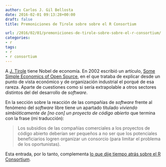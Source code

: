 ```yaml
---
author: Carlos J. Gil Bellosta
date: 2016-02-01 09:13:28+00:00
draft: false
title: Premoniciones de Tirole sobre sobre el R Consortium

url: /2016/02/01/premoniciones-de-tirole-sobre-sobre-el-r-consortium/
categories:
- r
tags:
- r
- r consortium
---
```


A [J. Tirole](https://en.wikipedia.org/wiki/Jean_Tirole) tiene Nobel de economía. En 2002 escribió un artículo, [Some Simple Economics of Open Source](http://www.people.hbs.edu/jlerner/simple.pdf), en el que trataba de explicar desde un punto de vista económico y de organización industrial el porqué de esa rareza. Aparte de cuestiones como si sería extrapolable  a otros sectores distintos del del desarrollo de _software_.

En la sección sobre la reacción de las compañías de _software_ frente al fenómeno del _software_ libre tiene un apartado titulado _viviendo simbióticamente de [no con] un proyecto de código abierto_ que termina con la frase (mi traducción):



<blockquote>Los subsidios de las compañías comerciales a los proyectos de código abierto deberían ser pequeños a no ser que los potenciales beneficiarios logren organizar un consorcio (para limitar el problema de los oportunistas).</blockquote>



Esta entrada, por lo tanto, complementa [lo que dije tiempo atrás sobre el R Consortium](http://www.datanalytics.com/2015/07/03/r-consortium/).
